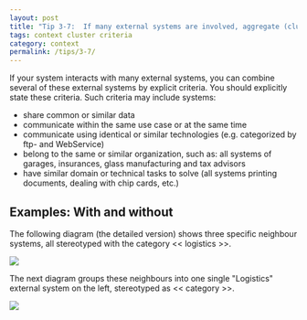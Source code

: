 ```yaml
---
layout: post
title: "Tip 3-7:  If many external systems are involved, aggregate (cluster) them by explicit criteria!"
tags: context cluster criteria
category: context
permalink: /tips/3-7/
---
```


If your system interacts with many external systems, you can combine several of
these external systems by explicit criteria. You should explicitly state these
criteria. Such criteria may include systems:

* share common or similar data
* communicate within the same use case or at the same time
* communicate using identical or similar technologies (e.g. categorized by ftp- and WebService)
* belong to the same or similar organization, such as: all systems of garages, insurances, glass manufacturing and tax advisors
* have similar domain or technical tasks to solve (all systems printing documents, dealing with chip cards, etc.)

## Examples: With and without
The following diagram (the detailed version) shows three specific neighbour
systems, all stereotyped with the category << logistics >>.


![]({{site.imageurl}}/03-context-extensive.png)

The next diagram groups these neighbours into one single "Logistics" external system
on the left, stereotyped as << category >>.


![]({{site.imageurl}}/03-context-compact.png)

